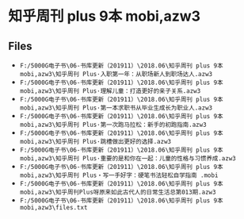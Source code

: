 # 知乎周刊 plus 9本 mobi,azw3

## Files

- `F:/5000G电子书\06-书库更新（201911）\2018.06\知乎周刊 plus 9本 mobi,azw3\知乎周刊 Plus·入职第一年：从职场新人到职场达人.azw3`
- `F:/5000G电子书\06-书库更新（201911）\2018.06\知乎周刊 plus 9本 mobi,azw3\知乎周刊 Plus·理解儿童：打造更好的亲子关系.azw3`
- `F:/5000G电子书\06-书库更新（201911）\2018.06\知乎周刊 plus 9本 mobi,azw3\知乎周刊 Plus·第一本求职书从毕业生成长为职业人.azw3`
- `F:/5000G电子书\06-书库更新（201911）\2018.06\知乎周刊 plus 9本 mobi,azw3\知乎周刊 Plus·第一次跑马拉松：新手的初跑指南.azw3`
- `F:/5000G电子书\06-书库更新（201911）\2018.06\知乎周刊 plus 9本 mobi,azw3\知乎周刊 Plus·跳槽做出更好的选择.azw3`
- `F:/5000G电子书\06-书库更新（201911）\2018.06\知乎周刊 plus 9本 mobi,azw3\知乎周刊 Plus·重要的是和你在一起：儿童的性格与习惯养成.azw3`
- `F:/5000G电子书\06-书库更新（201911）\2018.06\知乎周刊 plus 9本 mobi,azw3\知乎周刊 Plus・写一手好字：硬笔书法轻松自学指南 .mobi`
- `F:/5000G电子书\06-书库更新（201911）\2018.06\知乎周刊 plus 9本 mobi,azw3\知乎周刊Plus呀原来如此古代人的日常生活总第013期.azw3`
- `F:/5000G电子书\06-书库更新（201911）\2018.06\知乎周刊 plus 9本 mobi,azw3\files.txt`
